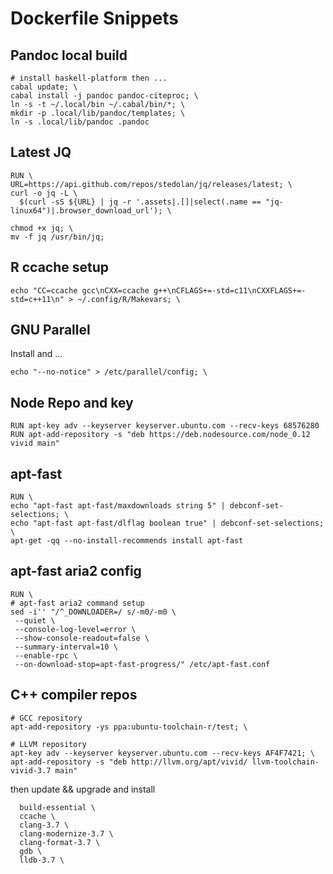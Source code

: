 # Dockerfile Snippets

## Pandoc local build

````{bash}
# install haskell-platform then ...
cabal update; \
cabal install -j pandoc pandoc-citeproc; \
ln -s -t ~/.local/bin ~/.cabal/bin/*; \
mkdir -p .local/lib/pandoc/templates; \
ln -s .local/lib/pandoc .pandoc
````

## Latest JQ

````{bash}
RUN \
URL=https://api.github.com/repos/stedolan/jq/releases/latest; \
curl -o jq -L \
  $(curl -sS ${URL} | jq -r '.assets|.[]|select(.name == "jq-linux64")|.browser_download_url'); \

chmod +x jq; \
mv -f jq /usr/bin/jq;
````

## R ccache setup

````
echo "CC=ccache gcc\nCXX=ccache g++\nCFLAGS+=-std=c11\nCXXFLAGS+=-std=c++11\n" > ~/.config/R/Makevars; \
````

## GNU Parallel

Install and ...

````{bash}
echo "--no-notice" > /etc/parallel/config; \
````

## Node Repo and key

````
RUN apt-key adv --keyserver keyserver.ubuntu.com --recv-keys 68576280
RUN apt-add-repository -s "deb https://deb.nodesource.com/node_0.12 vivid main"
````

## apt-fast

````
RUN \
echo "apt-fast apt-fast/maxdownloads string 5" | debconf-set-selections; \
echo "apt-fast apt-fast/dlflag boolean true" | debconf-set-selections; \
apt-get -qq --no-install-recommends install	apt-fast
````

## apt-fast aria2 config

````
RUN \
# apt-fast aria2 command setup
sed -i'' "/^_DOWNLOADER=/ s/-m0/-m0 \
 --quiet \
 --console-log-level=error \
 --show-console-readout=false \
 --summary-interval=10 \
 --enable-rpc \
 --on-download-stop=apt-fast-progress/" /etc/apt-fast.conf
````

## C++ compiler repos

````
# GCC repository
apt-add-repository -ys ppa:ubuntu-toolchain-r/test; \

# LLVM repository
apt-key adv --keyserver keyserver.ubuntu.com --recv-keys AF4F7421; \
apt-add-repository -s "deb http://llvm.org/apt/vivid/ llvm-toolchain-vivid-3.7 main"
````

then update && upgrade and install

````
  build-essential \
  ccache \
  clang-3.7 \
  clang-modernize-3.7 \
  clang-format-3.7 \
  gdb \
  lldb-3.7 \
````


